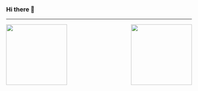### Hi there 👋

---
<div>
<img align="left" height="165px" src="https://github-readme-stats.vercel.app/api?username=tonytran97&show_icons=true&theme=vue-dark" />
<img align="right"  height="165px" src="https://github-readme-stats.vercel.app/api/top-langs/?username=tonytran97&layout=compact&theme=vue-dark" />
</div>

<!--
**tonytran97/tonytran97** is a ✨ _special_ ✨ repository because its `README.md` (this file) appears on your GitHub profile.

Here are some ideas to get you started:

- 🔭 I’m currently working on ...
- 🌱 I’m currently learning ...
- 👯 I’m looking to collaborate on ...
- 🤔 I’m looking for help with ...
- 💬 Ask me about ...
- 📫 How to reach me: ...
- 😄 Pronouns: ...
- ⚡ Fun fact: ...
-->
